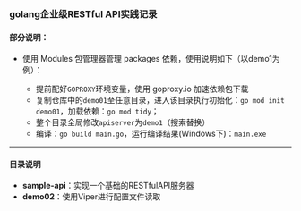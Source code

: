 ### golang企业级RESTful API实践记录
#### 部分说明：
- 使用 Modules 包管理器管理 packages 依赖，使用说明如下（以demo1为例）：

  - 提前配好`GOPROXY`环境变量，使用 goproxy.io 加速依赖包下载
  - 复制仓库中的`demo01`至任意目录，进入该目录执行初始化：`go mod init demo01`，加载依赖：`go mod tidy`；
  - 整个目录全局修改`apiserver`为`demo1`（搜索替换）
  - 编译：`go build main.go`，运行编译结果(Windows下)：`main.exe`

---
#### 目录说明
- **sample-api**：实现一个基础的RESTfulAPI服务器
- **demo02**：使用Viper进行配置文件读取
